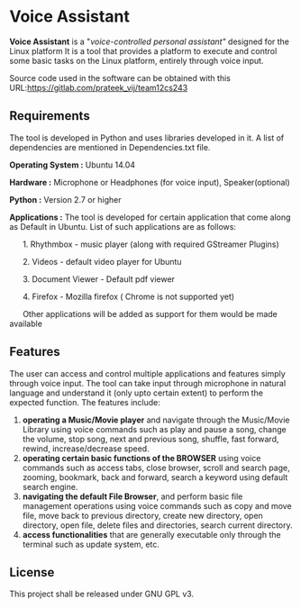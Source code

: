 # Voice Assistant 

**Voice Assistant** is a "*voice-controlled personal assistant"* designed for the Linux platform
It is a tool that provides a platform to execute and control some basic tasks on the Linux platform, entirely through voice input.

Source code used in the software can be 
obtained with this URL:<https://gitlab.com/prateek_vij/team12cs243>

## Requirements
The tool is developed in Python and uses libraries developed in it. A list of dependencies are mentioned in Dependencies.txt file.

**Operating System :** Ubuntu 14.04

**Hardware :** Microphone or Headphones (for voice input), Speaker(optional)

**Python :** Version 2.7 or higher

**Applications :** The tool is developed for certain application that come along as Default in Ubuntu. 
List of such applications are as follows:

&nbsp;&nbsp;&nbsp;&nbsp;&nbsp;&nbsp;1. Rhythmbox -  music player (along with required GStreamer Plugins)

&nbsp;&nbsp;&nbsp;&nbsp;&nbsp;&nbsp;2. Videos - default video player for Ubuntu

&nbsp;&nbsp;&nbsp;&nbsp;&nbsp;&nbsp;3. Document Viewer - Default pdf viewer

&nbsp;&nbsp;&nbsp;&nbsp;&nbsp;&nbsp;4. Firefox - Mozilla firefox ( Chrome is not supported yet)

&nbsp;&nbsp;&nbsp;&nbsp;&nbsp;&nbsp;Other applications will be added as support for them would be made available

## Features
The user can access and control multiple applications and features simply through voice input. The tool can take input through microphone in natural language and understand it (only upto certain extent) to perform the expected function. The features include:

1. **operating a Music/Movie player** and navigate through the Music/Movie Library using voice commands such as
play and pause a song, change the volume, stop song, next and previous song, shuffle, fast forward, rewind, increase/decrease speed.
2.  **operating certain basic functions of the BROWSER** using voice commands such as
access tabs, close browser, scroll and search page, zooming, bookmark, back and forward, search a keyword using default search engine.
3. **navigating the default File Browser**, and perform basic file management operations using voice commands such as
copy and move file, move back to previous directory, create new directory, open directory, open file, delete files and directories, search current directory.
4. **access functionalities** that are generally executable only through the terminal such as update system, etc.

## License

This project shall be released under GNU GPL v3.